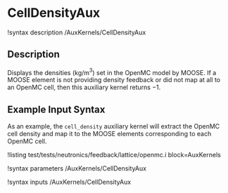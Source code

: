 # CellDensityAux

!syntax description /AuxKernels/CellDensityAux

## Description

Displays the densities (kg/m$^3$) set in the OpenMC model by MOOSE. If a MOOSE element is not providing density feedback or did not map at all to an OpenMC cell,
then this auxiliary kernel returns $-1$.

## Example Input Syntax

As an example, the `cell_density` auxiliary kernel will extract the OpenMC cell density
and map it to the MOOSE elements corresponding to each OpenMC cell.

!listing test/tests/neutronics/feedback/lattice/openmc.i
  block=AuxKernels

!syntax parameters /AuxKernels/CellDensityAux

!syntax inputs /AuxKernels/CellDensityAux
